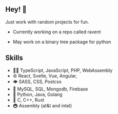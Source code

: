 ## Hey! 👋
Just work with random projects for fun.

- Currently working on a repo called ravent

- May work on a binary tree package for python

## Skills
- 👨‍💻 TypeScript, JavaScript, PHP, WebAssembly
- ⚙️ React, Svelte, Vue, Angular, 
- 👁️ SASS, CSS, Postcss
- 💽 MySQL, SQL, Mongodb, Firebase
- 🚅 Python, Java, Golang
- 🚊 C, C++, Rust
- 🚇 Assembly (at&t and intel)

<!--
**0xa48rx394r83e9/0xa48rx394r83e9** is a ✨ _special_ ✨ repository because its `README.md` (this file) appears on your GitHub profile.

Here are some ideas to get you started:

- 🔭 I’m currently working on ...
- 🌱 I’m currently learning ...
- 👯 I’m looking to collaborate on ...
- 🤔 I’m looking for help with ...
- 💬 Ask me about ...
- 📫 How to reach me: ...
- 😄 Pronouns: ...
- ⚡ Fun fact: ...
-->
